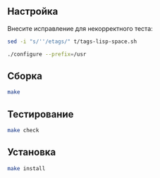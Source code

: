<package-info :package="package" showsbu2></package-info>

<script>
		new Vue({
		el: '#main',
		data: { package: {} },
		mounted: function () {
				this.getPackage('automake');
		},
		methods: {
			getPackage: function(name) {
					getPackage(name)
					.then(response => this.package = response);
			},
		}
  })
</script>

## Настройка

Внесите исправление для некорректного теста:
```bash
sed -i "s/''/etags/" t/tags-lisp-space.sh
```

```bash
./configure --prefix=/usr
```

## Сборка

```bash
make
```

## Тестирование

```bash
make check
```

## Установка

```bash
make install
```
